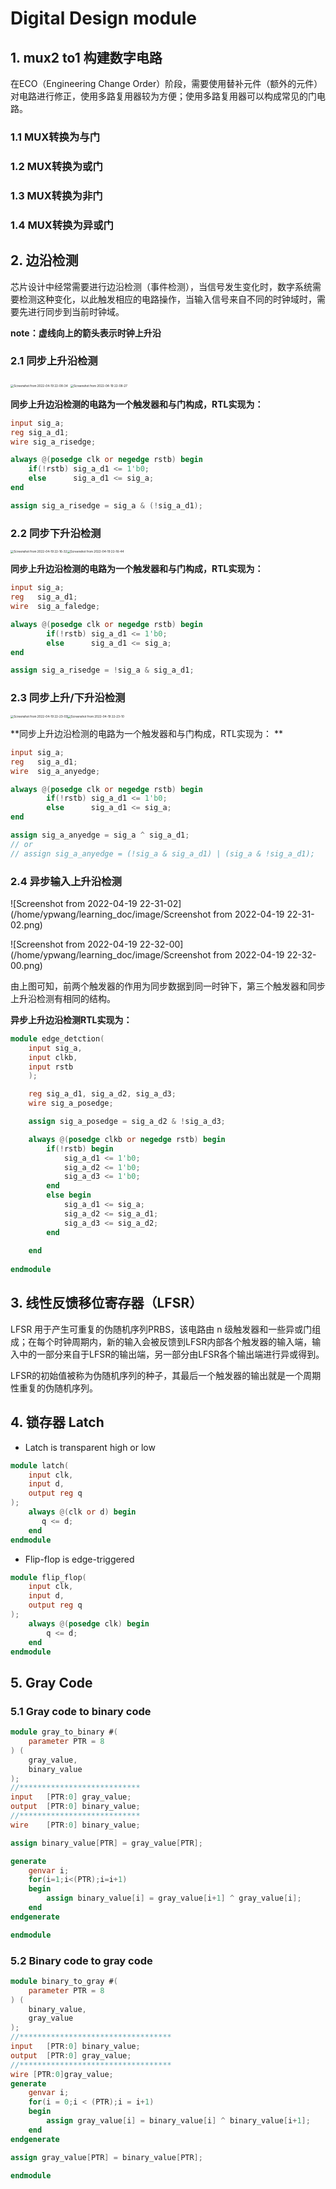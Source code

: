 # Digital Design module

## 1. mux2 to1 构建数字电路

在ECO（Engineering Change Order）阶段，需要使用替补元件（额外的元件）对电路进行修正，使用多路复用器较为方便；使用多路复用器可以构成常见的门电路。

### 1.1 MUX转换为与门

### 1.2 MUX转换为或门

### 1.3 MUX转换为非门

### 1.4 MUX转换为异或门



## 2. 边沿检测

芯片设计中经常需要进行边沿检测（事件检测），当信号发生变化时，数字系统需要检测这种变化，以此触发相应的电路操作，当输入信号来自不同的时钟域时，需要先进行同步到当前时钟域。

**note：虚线向上的箭头表示时钟上升沿**



### 2.1 同步上升沿检测



<img src="/home/ypwang/learning_doc/image/Screenshot from 2022-04-19 22-08-34.png" alt="Screenshot from 2022-04-19 22-08-34" style="zoom:33%;" /> <img src="/home/ypwang/learning_doc/image/Screenshot from 2022-04-19 22-08-27.png" alt="Screenshot from 2022-04-19 22-08-27" style="zoom: 33%;" /> 

**同步上升边沿检测的电路为一个触发器和与门构成，RTL实现为：**

```verilog
input sig_a;
reg sig_a_d1;
wire sig_a_risedge;

always @(posedge clk or negedge rstb) begin 
    if(!rstb) sig_a_d1 <= 1'b0;
    else      sig_a_d1 <= sig_a;
end

assign sig_a_risedge = sig_a & (!sig_a_d1);
```



### 2.2 同步下升沿检测

<img src="/home/ypwang/learning_doc/image/Screenshot from 2022-04-19 22-16-32.png" alt="Screenshot from 2022-04-19 22-16-32" style="zoom:33%;" /><img src="/home/ypwang/learning_doc/image/Screenshot from 2022-04-19 22-16-44.png" alt="Screenshot from 2022-04-19 22-16-44" style="zoom: 33%;" />

**同步上升边沿检测的电路为一个触发器和与门构成，RTL实现为：**

```verilog
input sig_a;
reg   sig_a_d1;
wire  sig_a_faledge;

always @(posedge clk or negedge rstb) begin
        if(!rstb) sig_a_d1 <= 1'b0;
    	else      sig_a_d1 <= sig_a;
end

assign sig_a_risedge = !sig_a & sig_a_d1;
```



### 2.3 同步上升/下升沿检测

<img src="/home/ypwang/learning_doc/image/Screenshot from 2022-04-19 22-23-03.png" alt="Screenshot from 2022-04-19 22-23-03" style="zoom:33%;" /><img src="/home/ypwang/learning_doc/image/Screenshot from 2022-04-19 22-23-10.png" alt="Screenshot from 2022-04-19 22-23-10" style="zoom:33%;" /> 

**同步上升边沿检测的电路为一个触发器和与门构成，RTL实现为： **

```verilog
input sig_a;
reg   sig_a_d1;
wire  sig_a_anyedge;

always @(posedge clk or negedge rstb) begin
        if(!rstb) sig_a_d1 <= 1'b0;
    	else      sig_a_d1 <= sig_a;
end

assign sig_a_anyedge = sig_a ^ sig_a_d1;
// or 
// assign sig_a_anyedge = (!sig_a & sig_a_d1) | (sig_a & !sig_a_d1);
```



### 2.4 异步输入上升沿检测

![Screenshot from 2022-04-19 22-31-02](/home/ypwang/learning_doc/image/Screenshot from 2022-04-19 22-31-02.png)

![Screenshot from 2022-04-19 22-32-00](/home/ypwang/learning_doc/image/Screenshot from 2022-04-19 22-32-00.png)

由上图可知，前两个触发器的作用为同步数据到同一时钟下，第三个触发器和同步上升沿检测有相同的结构。

**异步上升边沿检测RTL实现为：**

```verilog
module edge_detction(
    input sig_a,
    input clkb,
    input rstb
    );

    reg sig_a_d1, sig_a_d2, sig_a_d3;
    wire sig_a_posedge;

    assign sig_a_posedge = sig_a_d2 & !sig_a_d3;

    always @(posedge clkb or negedge rstb) begin
        if(!rstb) begin
            sig_a_d1 <= 1'b0;
            sig_a_d2 <= 1'b0;
            sig_a_d3 <= 1'b0;
        end
        else begin
            sig_a_d1 <= sig_a;
            sig_a_d2 <= sig_a_d1;
            sig_a_d3 <= sig_a_d2;
        end
        
    end
    
endmodule
```



## 3. 线性反馈移位寄存器（LFSR）

LFSR 用于产生可重复的伪随机序列PRBS，该电路由 n 级触发器和一些异或门组成；在每个时钟周期内，新的输入会被反馈到LFSR内部各个触发器的输入端，输入中的一部分来自于LFSR的输出端，另一部分由LFSR各个输出端进行异或得到。

LFSR的初始值被称为伪随机序列的种子，其最后一个触发器的输出就是一个周期性重复的伪随机序列。

## 4. 锁存器 Latch

- Latch is transparent high or low

```verilog
module latch(
	input clk,
	input d,
	output reg q
);
    always @(clk or d) begin
       q <= d; 
    end
endmodule
```



- Flip-flop is edge-triggered

```verilog
module flip_flop(
	input clk,
    input d,
    output reg q
);
    always @(posedge clk) begin
    	q <= d;
    end
endmodule
```



## 5. Gray Code 

### 5.1 Gray code to binary code

```verilog
module gray_to_binary #(
    parameter PTR = 8
) (
    gray_value,
    binary_value
);
//***************************
input   [PTR:0] gray_value;
output  [PTR:0] binary_value;
//***************************
wire    [PTR:0] binary_value;

assign binary_value[PTR] = gray_value[PTR];

generate
    genvar i;
    for(i=1;i<(PTR);i=i+1)
    begin
        assign binary_value[i] = gray_value[i+1] ^ gray_value[i];
    end
endgenerate

endmodule
```



### 5.2 Binary code to gray code

```verilog
module binary_to_gray #(
    parameter PTR = 8
) (
    binary_value,
    gray_value
);
//**********************************
input   [PTR:0] binary_value;
output  [PTR:0] gray_value;
//**********************************
wire [PTR:0]gray_value;
generate
    genvar i;
    for(i = 0;i < (PTR);i = i+1)
    begin
        assign gray_value[i] = binary_value[i] ^ binary_value[i+1];
    end
endgenerate

assign gray_value[PTR] = binary_value[PTR];
    
endmodule
```

